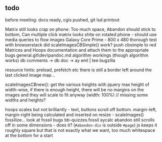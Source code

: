 ## todo

before meeting: docs ready, cgis pushed, git lsd printout

Matrix still looks crap on phone: 
    Too much space, Abandon should stick to bottom, Can multiple click
    matrix looks shite on rotated phone - should use media queries to flow images
    Galaxy Core Prime - 800 x 480
thorough test with browserstack
did scaleImagesCBSimple() work? push cbsimple to red
Matrices and Hoops documentation and attach them to the appropriate bugs general.git\dev\pandoc.md
    algorithm workings (though algorithm works)
    db comments -> db doc -> ay eml | tee bugzilla

resource hints: preload, prefetch etc
there is still a border left around the last clicked image map...

scaleImagesCBnew():
get the various heights with jquery
max height of 
width-wise, if there is enough height, there will be no margins on the images and they will scale to fit anyway (width: 100%)
// missing some widths and heights?

hoops scales but not brilliantly - text, buttons scroll off bottom. margin-left, margin-right being calculated and inserted on resize - scaleImages()
fossilize... look at fossil bugs bb-quizzes.fossil
aycalc
    abandon still scrolls off in some dimensions - does it? (`#abandon-div` is outside `#page`)
    js keeps it roughly square but that is not exactly what we want, too much whitespace at the bottom for a start
